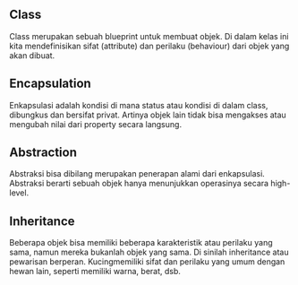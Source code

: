 ## Class
Class merupakan sebuah blueprint untuk membuat objek. Di dalam kelas ini kita mendefinisikan sifat
(attribute) dan perilaku (behaviour) dari objek yang akan dibuat.

## Encapsulation
Enkapsulasi adalah kondisi di mana status atau kondisi di dalam class, dibungkus dan
bersifat privat. Artinya objek lain tidak bisa mengakses atau mengubah nilai
dari property secara langsung.

## Abstraction
Abstraksi bisa dibilang merupakan penerapan alami dari enkapsulasi. Abstraksi berarti
sebuah objek hanya menunjukkan operasinya secara high-level.

## Inheritance
Beberapa objek bisa memiliki beberapa karakteristik atau perilaku yang sama, namun
mereka bukanlah objek yang sama. Di sinilah inheritance atau pewarisan berperan. 
Kucingmemiliki sifat dan perilaku yang umum dengan hewan lain, seperti memiliki warna, berat, dsb.